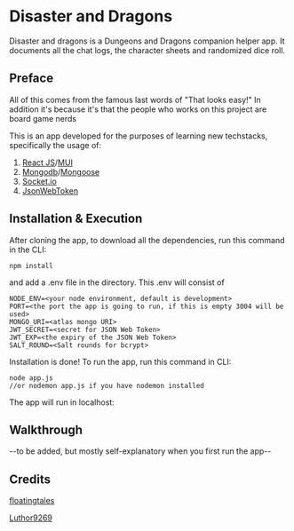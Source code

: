 # Disaster and Dragons

Disaster and dragons is a Dungeons and Dragons companion helper app. It documents all the chat logs, the character sheets and randomized dice roll.

## Preface

All of this comes from the famous last words of "That looks easy!"
In addition it's because it's that the people who works on this project are board game nerds

This is an app developed for the purposes of learning new techstacks, specifically the usage of:
1. [React JS](https://reactjs.org/)/[MUI](https://mui.com/)
2. [Mongodb](https://www.mongodb.com/)/[Mongoose](https://mongoosejs.com/)
3. [Socket.io](https://socket.io/)
4. [JsonWebToken](https://www.npmjs.com/package/jsonwebtoken)


## Installation & Execution

After cloning the app, to download all the dependencies, run this command in the CLI:
```
npm install
```

and add a .env file in the directory. This .env will consist of
```
NODE_ENV=<your node environment, default is development>
PORT=<the port the app is going to run, if this is empty 3004 will be used>
MONGO_URI=<atlas mongo URI>
JWT_SECRET=<secret for JSON Web Token>
JWT_EXP=<the expiry of the JSON Web Token>
SALT_ROUND=<Salt rounds for bcrypt>
```

Installation is done! To run the app, run this command in CLI:
```
node app.js
//or nodemon app.js if you have nodemon installed
```

The app will run in localhost:<PORT>

## Walkthrough

--to be added, but mostly self-explanatory when you first run the app--

## Credits

[floatingtales](https://github.com/floatingtales)

[Luthor9269](https://github.com/Luthor9269)
